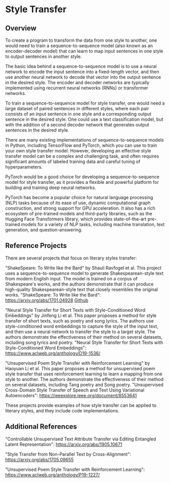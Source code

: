 
# Style Transfer

## Overview

To create a program to transform the data from one style to another, one would need to train a sequence-to-sequence model (also known as an encoder-decoder model) that can learn to map input sentences in one style to output sentences in another style.

The basic idea behind a sequence-to-sequence model is to use a neural network to encode the input sentence into a fixed-length vector, and then use another neural network to decode that vector into the output sentence in the desired style. The encoder and decoder networks are typically implemented using recurrent neural networks (RNNs) or transformer networks.

To train a sequence-to-sequence model for style transfer, one would need a large dataset of paired sentences in different styles, where each pair consists of an input sentence in one style and a corresponding output sentence in the desired style. One could use a text classification model, but with the addition of a second decoder network that generates output sentences in the desired style.

There are many existing implementations of sequence-to-sequence models in Python, including TensorFlow and PyTorch, which you can use to train your own style transfer model. However, developing an effective style transfer model can be a complex and challenging task, and often requires significant amounts of labeled training data and careful tuning of hyperparameters.

PyTorch would be a good choice for developing a sequence-to-sequence model for style transfer, as it provides a flexible and powerful platform for building and training deep neural networks.

PyTorch has become a popular choice for natural language processing (NLP) tasks because of its ease of use, dynamic computational graph construction, and strong support for GPU acceleration. It also has a rich ecosystem of pre-trained models and third-party libraries, such as the Hugging Face Transformers library, which provides state-of-the-art pre-trained models for a variety of NLP tasks, including machine translation, text generation, and question-answering.


## Reference Projects

There are several projects that focus on literary styles transfer:

"ShakeSpeare: To Write like the Bard" by Shauli Ravfogel et al. This project uses a sequence-to-sequence model to generate Shakespearean-style text from modern English input. The model is trained on a corpus of Shakespeare's works, and the authors demonstrate that it can produce high-quality Shakespearean-style text that closely resembles the original works. "ShakeSpeare: To Write like the Bard": https://arxiv.org/abs/1701.04928 [Github](https://github.com/harsh19/Shakespearizing-Modern-English)

"Neural Style Transfer for Short Texts with Style-Conditioned Word Embeddings" by Jinfeng Li et al. This paper proposes a method for style transfer of short texts, such as poetry and song lyrics. The authors use style-conditioned word embeddings to capture the style of the input text, and then use a neural network to transfer the style to a target style. The authors demonstrate the effectiveness of their method on several datasets, including song lyrics and poetry. "Neural Style Transfer for Short Texts with Style-Conditioned Word Embeddings": https://www.aclweb.org/anthology/D19-1536/

"Unsupervised Poem Style Transfer with Reinforcement Learning" by Haoyuan Li et al. This paper proposes a method for unsupervised poem style transfer that uses reinforcement learning to learn a mapping from one style to another. The authors demonstrate the effectiveness of their method on several datasets, including Tang poetry and Song poetry. "Unsupervised Cross-Domain Style Transfer of Speech and Text Using Variational Autoencoders": https://ieeexplore.ieee.org/document/8553641

These projects provide examples of how style transfer can be applied to literary styles, and they include code implementations.


## Additional References

"Controllable Unsupervised Text Attribute Transfer via Editing Entangled Latent Representation": https://arxiv.org/abs/1905.10671

"Style Transfer from Non-Parallel Text by Cross-Alignment": https://arxiv.org/abs/1705.09655





"Unsupervised Poem Style Transfer with Reinforcement Learning": https://www.aclweb.org/anthology/P19-1227/
